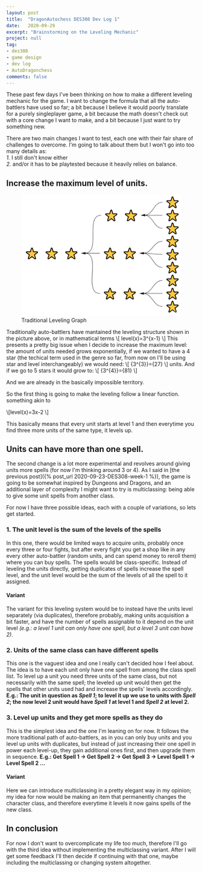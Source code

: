 ```yaml
---
layout: post
title:  "DragonAutochess DES308 Dev Log 1"
date:   2020-09-29
excerpt: "Brainstorming on the Leveling Mechanic"
project: null
tag:
- des308
- game design
- dev log
- AutoDragonchess
comments: false
---
```


These past few days I've been thinking on how to make a different leveling mechanic for the game. 
I want to change the formula that all the auto-battlers have used so far; a bit because I believe it would poorly translate for a purely singleplayer game, a bit because the math doesn't check out with a core change I want to make, and a bit because I just want to try something new.

There are two main changes I want to test, each one with their fair share of challenges to overcome. I'm going to talk about them but I won't go into too many details as:<br> 
_1._ I still don't know either<br>
_2._ and/or it has to be playtested because it heavily relies on balance.

## Increase the maximum level of units.

<figure>
 <a href="/assets/img/old-leveling-graph.jpg"><img src="/assets/img/old-leveling-graph.jpg"></a>
    <figcaption>Traditional Leveling Graph</figcaption>
</figure>

Traditionally auto-battlers have mantained the leveling structure shown in the picture above, or in mathematical terms
\\[ level(x)=3^{x-1} \\]
This presents a pretty big issue when I decide to increase the maximum level: the amount of units needed grows exponentially, if we wanted to have a 4 star (the techical term used in the genre so far, from now on I'll be using star and level interchangeably) we would need: \\[ {3^{3}}={27} \\] units. And if we go to 5 stars it would grow to: \\[ {3^{4}}={81} \\]

And we are already in the basically impossible territory.

So the first thing is going to make the leveling follow a linear function. something akin to 

\\[level(x)=3x-2 \\]

This basically means that every unit starts at level 1 and then everytime you find three more units of the same type, it levels up. 


## Units can have more than one spell.
The second change is a lot more experimental and revolves around giving units more spells (for now I'm thinking around 3 or 4).
As I said in [the previous post]({% post_url 2020-09-23-DES308-week-1 %}), the game is going to be somewhat inspired by Dungeons and Dragons, and an additional layer of complexity I might want  to try is multiclassing: being able to give some unit spells from another class.

For now I have three possible ideas, each with a couple of variations, so lets get started.

### 1. The unit level is the sum of the levels of the spells
In this one, there would be limited ways to acquire units, probably once every three or four fights, but after every fight you get a shop like in any every other auto-battler (random units, and can spend money to reroll them) where you can buy spells. The spells would be class-specific. 
Instead of leveling the units directly, getting duplicates of spells increase the spell level, and the unit level would be the sum of the levels of all the spell to it assigned.

#### Variant

The variant for this leveling system would be to instead have the units level separately (via duplicates), therefore probably, making units acquisition a bit faster, and have the number of spells assignable to it depend on the unit level _(e.g.: a level 1 unit can only have one spell, but a level 3 unit can have 2)_.

### 2. Units of the same class can have different spells

This one is the vaguest idea and one I really can't decided how I feel about. The idea is to have each unit only have one spell from among the class spell list.
To level up a unit you need three units of the same class, but not necessarily with the same spell; the leveled up unit would then get the spells that other units used had and increase the spells' levels accordingly.<br>
__E.g.: The unit in question as _Spell 1_; to level it up we use to units with _Spell 2_; the now level 2 unit would have _Spell 1_ at level 1 and _Spell 2_ at level 2.__

### 3. Level up units and they get more spells as they do

This is the simplest idea and the one I'm leaning on for now. It follows the more traditional path of auto-battlers, as in you can only buy units and you level up units with duplicates, but instead of just increasing their one spell in power each level-up, they gain additional ones first, and then upgrade them in sequence.
__E.g.: Get Spell 1 -> Get Spell 2 -> Get Spell 3 -> Level Spell 1 -> Level Spell 2 ...__

#### Variant

Here we can introduce multiclassing in a pretty elegant way in my opinion; my idea for now would be making an item that permanently changes the character class, and therefore everytime it levels it now gains spells of the new class.

## In conclusion

For now I don't want to overcomplicate my life too much, therefore I'll go with the third idea without implementing the multiclassing variant. After I will get some feedback I'll then decide if continuing with that one, maybe including the multiclassing or changing system altogether.